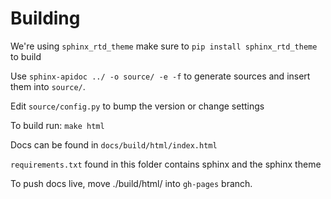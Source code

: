 Building
========
We're using `sphinx_rtd_theme` make sure to `pip install sphinx_rtd_theme` to build

Use `sphinx-apidoc ../ -o source/ -e -f` to generate sources and insert them into `source/`. 

Edit `source/config.py` to bump the version or change settings

To build run: `make html`

Docs can be found in `docs/build/html/index.html`

`requirements.txt` found in this folder contains sphinx and the sphinx theme 

To push docs live, move ./build/html/ into `gh-pages` branch.
